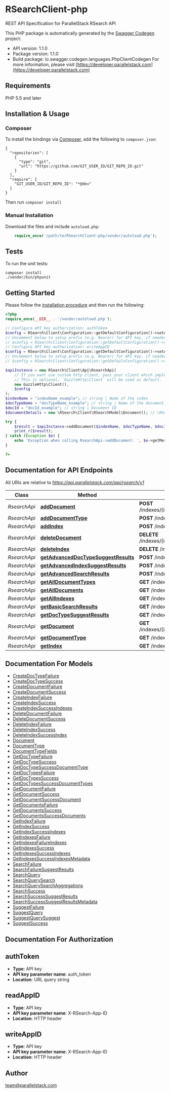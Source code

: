 # RSearchClient-php
REST API Specification for ParallelStack RSearch API

This PHP package is automatically generated by the [Swagger Codegen](https://github.com/swagger-api/swagger-codegen) project:

- API version: 1.1.0
- Package version: 1.1.0
- Build package: io.swagger.codegen.languages.PhpClientCodegen
For more information, please visit [https://developer.parallelstack.com](https://developer.parallelstack.com)

## Requirements

PHP 5.5 and later

## Installation & Usage
### Composer

To install the bindings via [Composer](http://getcomposer.org/), add the following to `composer.json`:

```
{
  "repositories": [
    {
      "type": "git",
      "url": "https://github.com/GIT_USER_ID/GIT_REPO_ID.git"
    }
  ],
  "require": {
    "GIT_USER_ID/GIT_REPO_ID": "*@dev"
  }
}
```

Then run `composer install`

### Manual Installation

Download the files and include `autoload.php`:

```php
    require_once('/path/to/RSearchClient-php/vendor/autoload.php');
```

## Tests

To run the unit tests:

```
composer install
./vendor/bin/phpunit
```

## Getting Started

Please follow the [installation procedure](#installation--usage) and then run the following:

```php
<?php
require_once(__DIR__ . '/vendor/autoload.php');

// Configure API key authorization: authToken
$config = RSearch\Client\Configuration::getDefaultConfiguration()->setApiKey('auth_token', 'YOUR_API_KEY');
// Uncomment below to setup prefix (e.g. Bearer) for API key, if needed
// $config = RSearch\Client\Configuration::getDefaultConfiguration()->setApiKeyPrefix('auth_token', 'Bearer');
// Configure API key authorization: writeAppID
$config = RSearch\Client\Configuration::getDefaultConfiguration()->setApiKey('X-RSearch-App-ID', 'YOUR_API_KEY');
// Uncomment below to setup prefix (e.g. Bearer) for API key, if needed
// $config = RSearch\Client\Configuration::getDefaultConfiguration()->setApiKeyPrefix('X-RSearch-App-ID', 'Bearer');

$apiInstance = new RSearch\Client\Api\RsearchApi(
    // If you want use custom http client, pass your client which implements `GuzzleHttp\ClientInterface`.
    // This is optional, `GuzzleHttp\Client` will be used as default.
    new GuzzleHttp\Client(),
    $config
);
$indexName = "indexName_example"; // string | Name of the index
$docTypeName = "docTypeName_example"; // string | Name of the document_type
$docId = "docId_example"; // string | Document ID
$documentDetails = new \RSearch\Client\RSearchModel\Document(); // \RSearch\Client\RSearchModel\Document | Details of the document

try {
    $result = $apiInstance->addDocument($indexName, $docTypeName, $docId, $documentDetails);
    print_r($result);
} catch (Exception $e) {
    echo 'Exception when calling RsearchApi->addDocument: ', $e->getMessage(), PHP_EOL;
}

?>
```

## Documentation for API Endpoints

All URIs are relative to *https://api.parallelstack.com/api/rsearch/v1*

Class | Method | HTTP request | Description
------------ | ------------- | ------------- | -------------
*RsearchApi* | [**addDocument**](docs/Api/RsearchApi.md#adddocument) | **POST** /indexes/{index_name}/document_types/{doc_type_name}/documents/{doc_id} | 
*RsearchApi* | [**addDocumentType**](docs/Api/RsearchApi.md#adddocumenttype) | **POST** /indexes/{index_name}/document_types/{doc_type_name} | 
*RsearchApi* | [**addIndex**](docs/Api/RsearchApi.md#addindex) | **POST** /indexes/{index_name} | 
*RsearchApi* | [**deleteDocument**](docs/Api/RsearchApi.md#deletedocument) | **DELETE** /indexes/{index_name}/document_types/{doc_type_name}/documents/{doc_id} | 
*RsearchApi* | [**deleteIndex**](docs/Api/RsearchApi.md#deleteindex) | **DELETE** /indexes/{index_name} | 
*RsearchApi* | [**getAdvancedDocTypeSuggestResults**](docs/Api/RsearchApi.md#getadvanceddoctypesuggestresults) | **POST** /indexes/{index_name}/document_types/{doc_type_name}/suggest | 
*RsearchApi* | [**getAdvancedIndexSuggestResults**](docs/Api/RsearchApi.md#getadvancedindexsuggestresults) | **POST** /indexes/{index_name}/suggest | 
*RsearchApi* | [**getAdvancedSearchResults**](docs/Api/RsearchApi.md#getadvancedsearchresults) | **POST** /indexes/{index_name}/document_types/{doc_type_name}/search | 
*RsearchApi* | [**getAllDocumentTypes**](docs/Api/RsearchApi.md#getalldocumenttypes) | **GET** /indexes/{index_name}/document_types | 
*RsearchApi* | [**getAllDocuments**](docs/Api/RsearchApi.md#getalldocuments) | **GET** /indexes/{index_name}/document_types/{doc_type_name}/documents | 
*RsearchApi* | [**getAllIndexes**](docs/Api/RsearchApi.md#getallindexes) | **GET** /indexes | 
*RsearchApi* | [**getBasicSearchResults**](docs/Api/RsearchApi.md#getbasicsearchresults) | **GET** /indexes/{index_name}/search | 
*RsearchApi* | [**getDocTypeSuggestResults**](docs/Api/RsearchApi.md#getdoctypesuggestresults) | **GET** /indexes/{index_name}/document_types/{doc_type_name}/suggest | 
*RsearchApi* | [**getDocument**](docs/Api/RsearchApi.md#getdocument) | **GET** /indexes/{index_name}/document_types/{doc_type_name}/documents/{doc_id} | 
*RsearchApi* | [**getDocumentType**](docs/Api/RsearchApi.md#getdocumenttype) | **GET** /indexes/{index_name}/document_types/{doc_type_name} | 
*RsearchApi* | [**getIndex**](docs/Api/RsearchApi.md#getindex) | **GET** /indexes/{index_name} | 


## Documentation For Models

 - [CreateDocTypeFailure](docs/Model/CreateDocTypeFailure.md)
 - [CreateDocTypeSuccess](docs/Model/CreateDocTypeSuccess.md)
 - [CreateDocumentFailure](docs/Model/CreateDocumentFailure.md)
 - [CreateDocumentSuccess](docs/Model/CreateDocumentSuccess.md)
 - [CreateIndexFailure](docs/Model/CreateIndexFailure.md)
 - [CreateIndexSuccess](docs/Model/CreateIndexSuccess.md)
 - [CreateIndexSuccessIndexes](docs/Model/CreateIndexSuccessIndexes.md)
 - [DeleteDocumentFailure](docs/Model/DeleteDocumentFailure.md)
 - [DeleteDocumentSuccess](docs/Model/DeleteDocumentSuccess.md)
 - [DeleteIndexFailure](docs/Model/DeleteIndexFailure.md)
 - [DeleteIndexSuccess](docs/Model/DeleteIndexSuccess.md)
 - [DeleteIndexSuccessIndex](docs/Model/DeleteIndexSuccessIndex.md)
 - [Document](docs/Model/Document.md)
 - [DocumentType](docs/Model/DocumentType.md)
 - [DocumentTypeFields](docs/Model/DocumentTypeFields.md)
 - [GetDocTypeFailure](docs/Model/GetDocTypeFailure.md)
 - [GetDocTypeSuccess](docs/Model/GetDocTypeSuccess.md)
 - [GetDocTypeSuccessDocumentType](docs/Model/GetDocTypeSuccessDocumentType.md)
 - [GetDocTypesFailure](docs/Model/GetDocTypesFailure.md)
 - [GetDocTypesSuccess](docs/Model/GetDocTypesSuccess.md)
 - [GetDocTypesSuccessDocumentTypes](docs/Model/GetDocTypesSuccessDocumentTypes.md)
 - [GetDocumentFailure](docs/Model/GetDocumentFailure.md)
 - [GetDocumentSuccess](docs/Model/GetDocumentSuccess.md)
 - [GetDocumentSuccessDocument](docs/Model/GetDocumentSuccessDocument.md)
 - [GetDocumentsFailure](docs/Model/GetDocumentsFailure.md)
 - [GetDocumentsSuccess](docs/Model/GetDocumentsSuccess.md)
 - [GetDocumentsSuccessDocuments](docs/Model/GetDocumentsSuccessDocuments.md)
 - [GetIndexFailure](docs/Model/GetIndexFailure.md)
 - [GetIndexSuccess](docs/Model/GetIndexSuccess.md)
 - [GetIndexSuccessIndexes](docs/Model/GetIndexSuccessIndexes.md)
 - [GetIndexesFailure](docs/Model/GetIndexesFailure.md)
 - [GetIndexesFailureIndexes](docs/Model/GetIndexesFailureIndexes.md)
 - [GetIndexesSuccess](docs/Model/GetIndexesSuccess.md)
 - [GetIndexesSuccessIndexes](docs/Model/GetIndexesSuccessIndexes.md)
 - [GetIndexesSuccessIndexesMetadata](docs/Model/GetIndexesSuccessIndexesMetadata.md)
 - [SearchFailure](docs/Model/SearchFailure.md)
 - [SearchFailureSuggestResults](docs/Model/SearchFailureSuggestResults.md)
 - [SearchQuery](docs/Model/SearchQuery.md)
 - [SearchQuerySearch](docs/Model/SearchQuerySearch.md)
 - [SearchQuerySearchAggregations](docs/Model/SearchQuerySearchAggregations.md)
 - [SearchSuccess](docs/Model/SearchSuccess.md)
 - [SearchSuccessSuggestResults](docs/Model/SearchSuccessSuggestResults.md)
 - [SearchSuccessSuggestResultsMetadata](docs/Model/SearchSuccessSuggestResultsMetadata.md)
 - [SuggestFailure](docs/Model/SuggestFailure.md)
 - [SuggestQuery](docs/Model/SuggestQuery.md)
 - [SuggestQuerySuggest](docs/Model/SuggestQuerySuggest.md)
 - [SuggestSuccess](docs/Model/SuggestSuccess.md)


## Documentation For Authorization


## authToken

- **Type**: API key
- **API key parameter name**: auth_token
- **Location**: URL query string

## readAppID

- **Type**: API key
- **API key parameter name**: X-RSearch-App-ID
- **Location**: HTTP header

## writeAppID

- **Type**: API key
- **API key parameter name**: X-RSearch-App-ID
- **Location**: HTTP header


## Author

team@parallelstack.com


